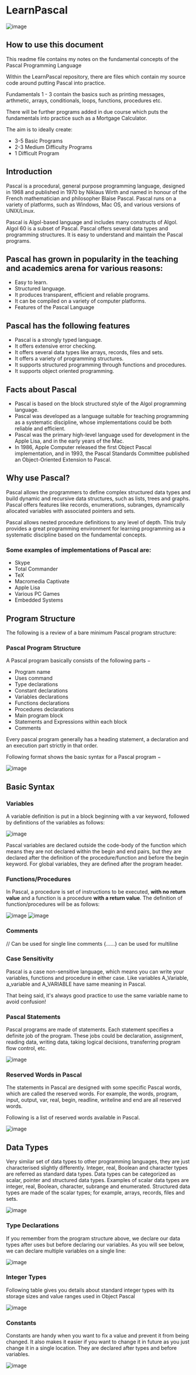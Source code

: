 # LearnPascal
![image](https://user-images.githubusercontent.com/91537105/148800865-b8d361ed-2fb9-4f78-af62-5a7513030cb3.png)


## How to use this document

This readme file contains my notes on the fundamental concepts of the Pascal Programming Language

Within the LearnPascal repository, there are files which contain my source code around putting Pascal into practice. 

Fundamentals 1 - 3 contain the basics such as printing messages, arthmetic, arrays, conditionals, loops, functions, procedures etc.

There will be further programs added in due course which puts the fundamentals into practice such as a Mortgage Calculator.

The aim is to ideally create:

* 3-5 Basic Programs
* 2-3 Medium Difficulty Programs 
* 1 Difficult Program

## Introduction

Pascal is a procedural, general purpose programming language, designed in 1968 and published in 1970 by Niklaus Wirth and named in honour of the French mathematician and philosopher Blaise Pascal. Pascal runs on a variety of platforms, such as Windows, Mac OS, and various versions of UNIX/Linux.

Pascal is Algol-based language and includes many constructs of Algol. Algol 60 is a subset of Pascal. Pascal offers several data types and programming structures. It is easy to understand and maintain the Pascal programs.

## Pascal has grown in popularity in the teaching and academics arena for various reasons:

* Easy to learn.
* Structured language.
* It produces transparent, efficient and reliable programs.
* It can be compiled on a variety of computer platforms.
* Features of the Pascal Language 

## Pascal has the following features

* Pascal is a strongly typed language.
* It offers extensive error checking.
* It offers several data types like arrays, records, files and sets.
* It offers a variety of programming structures.
* It supports structured programming through functions and procedures.
* It supports object oriented programming. 

## Facts about Pascal

* Pascal is based on the block structured style of the Algol programming language.
* Pascal was developed as a language suitable for teaching programming as a systematic discipline, whose implementations could be both reliable and efficient.
* Pascal was the primary high-level language used for development in the Apple Lisa, and in the early years of the Mac.
* In 1986, Apple Computer released the first Object Pascal implementation, and in 1993, the Pascal Standards Committee published an Object-Oriented Extension to Pascal.
 

## Why use Pascal?

Pascal allows the programmers to define complex structured data types and build dynamic and recursive data structures, such as lists, trees and graphs. Pascal offers features like records, enumerations, subranges, dynamically allocated variables with associated pointers and sets. 

Pascal allows nested procedure definitions to any level of depth. This truly provides a great programming environment for learning programming as a systematic discipline based on the fundamental concepts. 

### Some examples of implementations of Pascal are: 

* Skype
* Total Commander
* TeX
* Macromedia Captivate
* Apple Lisa
* Various PC Games
* Embedded Systems

## Program Structure

The following is a review of a bare minimum Pascal program structure:

### Pascal Program Structure 

A Pascal program basically consists of the following parts −

* Program name
* Uses command
* Type declarations
* Constant declarations
* Variables declarations
* Functions declarations
* Procedures declarations
* Main program block
* Statements and Expressions within each block
* Comments
 
Every pascal program generally has a heading statement, a declaration and an execution part strictly in that order. 

Following format shows the basic syntax for a Pascal program −

![image](https://user-images.githubusercontent.com/91537105/148799069-1c684701-2990-4e9f-8ed3-7be0b0e58953.png)

## Basic Syntax

### Variables

A variable definition is put in a block beginning with a var keyword, followed by definitions of the variables as follows:

![image](https://user-images.githubusercontent.com/91537105/148911163-039a3913-12af-45cd-9bd3-ecb80339fb0f.png)

Pascal variables are declared outside the code-body of the function which means they are not declared within the begin and end pairs, but they are declared after the definition of the procedure/function and before the begin keyword. For global variables, they are defined after the program header.

### Functions/Procedures

In Pascal, a procedure is set of instructions to be executed, **with no return value** and a function is a procedure **with a return value**. The definition of function/procedures will be as follows:

![image](https://user-images.githubusercontent.com/91537105/148911789-44dce171-9327-4ee9-962e-752c4812dce9.png)
![image](https://user-images.githubusercontent.com/91537105/148911841-eefd29c5-19b7-49a2-abef-5caa5fde7982.png)

### Comments

// Can be used for single line comments 
{......} can be used for multiline

### Case Sensitivity 

Pascal is a case non-sensitive language, which means you can write your variables, functions and procedure in either case. Like variables A_Variable, a_variable and A_VARIABLE have same meaning in Pascal.

That being said, it's always good practice to use the same variable name to avoid confusion!

### Pascal Statements

Pascal programs are made of statements. Each statement specifies a definite job of the program. These jobs could be declaration, assignment, reading data, writing data, taking logical decisions, transferring program flow control, etc.

![image](https://user-images.githubusercontent.com/91537105/148912888-0bb61ef5-3093-4372-ae1b-ce4d4177ea5c.png)

### Reserved Words in Pascal

The statements in Pascal are designed with some specific Pascal words, which are called the reserved words. For example, the words, program, input, output, var, real, begin, readline, writeline and end are all reserved words.

Following is a list of reserved words available in Pascal.

![image](https://user-images.githubusercontent.com/91537105/148913390-0cb0b00d-c5fa-4276-8935-21541e71c0d3.png)

## Data Types

Very similar set of data types to other programming languages, they are just characterised slightly differently. Integer, real, Boolean and character types are referred as standard data types. Data types can be categorized as scalar, pointer and structured data types. Examples of scalar data types are integer, real, Boolean, character, subrange and enumerated. Structured data types are made of the scalar types; for example, arrays, records, files and sets.

![image](https://user-images.githubusercontent.com/91537105/148914309-faa578fa-95a7-45ca-998b-5f2831d8b992.png)

### Type Declarations

If you remember from the program structure above, we declare our data types after uses but before declaring our variables. As you will see below, we can declare multiple variables on a single line:

![image](https://user-images.githubusercontent.com/91537105/148918344-101e05d1-95d4-46b1-8728-d3715175ea8f.png)

### Integer Types

Following table gives you details about standard integer types with its storage sizes and value ranges used in Object Pascal

![image](https://user-images.githubusercontent.com/91537105/148918562-925020d7-5887-4f64-b03e-bbfdfe89b9df.png)

### Constants

Constants are handy when you want to fix a value and prevent it from being changed. It also makes it easier if you want to change it in future as you just change it in a single location. They are declared after types and before variables.

![image](https://user-images.githubusercontent.com/91537105/148919046-7e9e21cd-2a59-4202-ba03-5e11f8527294.png)
